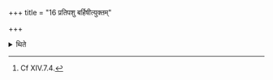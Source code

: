 +++
title = "16 प्रतिपशु बर्हिषीत्युक्तम्"

+++

<details><summary>थिते</summary>

16. It has been said[^1] “For every animal there should be a separate Darbha-grass..." (and this is valid here also).   

[^1]: Cf XIV.7.4. 
</details>
